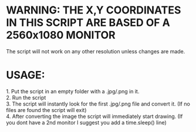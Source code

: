 <h1>WARNING: THE X,Y COORDINATES IN THIS SCRIPT ARE BASED OF A 2560x1080 MONITOR</h1>
The script will not work on any other resolution unless changes are made.

<h1>USAGE:</h1>
1. Put the script in an empty folder with a .jpg/.png in it. <br>
2. Run the script<br>
3. The script will instantly look for the first .jpg/.png file and convert it. (If no files are found the script will exit)<br>
4. After converting the image the script will immediately start drawing. (If you dont have a 2nd monitor I suggest you add a time.sleep() line)
